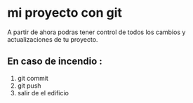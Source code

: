 # mi proyecto con git
A partir de ahora podras tener control de  todos los cambios  y actualizaciones de tu proyecto.
## En caso de incendio :
1. git commit
2. git push
3. salir de el edificio
